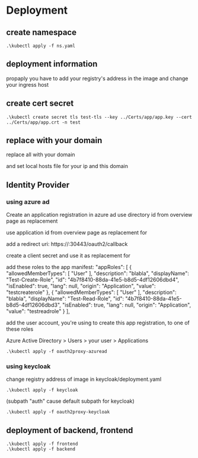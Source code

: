 # Deployment

## create namespace

    .\kubectl apply -f ns.yaml

## deployment information

propaply you have to add your registry's address in the image
and change your ingress host


## create cert secret

    .\kubectl create secret tls test-tls --key ../Certs/app/app.key --cert ../Certs/app/app.crt -n test

## replace with your domain

replace all <domain> with your domain

and set local hosts file for your ip and this domain

## Identity Provider

### using azure ad

Create an application registration in azure ad
use directory id from overview page as replacement <tenant>

use application id from overview page as replacement for <client id>

add a redirect uri:
https://<domain>:30443/oauth2/callback

create a client secret and use it as replacement for <client secret>


add these roles to the app manifest:
    "appRoles": [
		{
			"allowedMemberTypes": [
				"User"
			],
			"description": "blabla",
			"displayName": "Test-Create-Role",
			"id": "4b7f8410-88da-41e5-b8d5-4df12606dbd4",
			"isEnabled": true,
			"lang": null,
			"origin": "Application",
			"value": "testcreaterole"
		},
		{
			"allowedMemberTypes": [
				"User"
			],
			"description": "blabla",
			"displayName": "Test-Read-Role",
			"id": "4b7f8410-88da-41e5-b8d5-4df12606dbd3",
			"isEnabled": true,
			"lang": null,
			"origin": "Application",
			"value": "testreadrole"
		}
	],



add the user account, you're using to create this app registration, to one of these roles 

Azure Active Directory > Users > your user > Applications 

	.\kubectl apply -f oauth2proxy-azuread

### using keycloak

change registry address of image in keycloak/deployment.yaml

	.\kubectl apply -f keycloak

(subpath "auth" cause default subpath for keycloak)


    .\kubectl apply -f oauth2proxy-keycloak




## deployment of backend, frontend

    .\kubectl apply -f frontend
    .\kubectl apply -f backend
